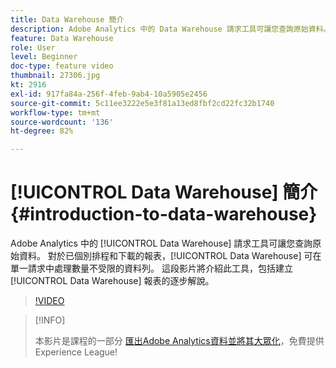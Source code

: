```yaml
---
title: Data Warehouse 簡介
description: Adobe Analytics 中的 Data Warehouse 請求工具可讓您查詢原始資料。 對於已個別排程和下載的報表，Data Warehouse 可在單一請求中處理數量不受限的資料列。 這段影片將介紹此工具，包括建立 Data Warehouse 報表的逐步解說。
feature: Data Warehouse
role: User
level: Beginner
doc-type: feature video
thumbnail: 27306.jpg
kt: 2916
exl-id: 917fa84a-256f-4feb-9ab4-10a5905e2456
source-git-commit: 5c11ee3222e5e3f81a13ed8fbf2cd22fc32b1740
workflow-type: tm+mt
source-wordcount: '136'
ht-degree: 82%

---
```


# [!UICONTROL Data Warehouse] 簡介 {#introduction-to-data-warehouse}

Adobe Analytics 中的 [!UICONTROL Data Warehouse] 請求工具可讓您查詢原始資料。 對於已個別排程和下載的報表，[!UICONTROL Data Warehouse] 可在單一請求中處理數量不受限的資料列。 這段影片將介紹此工具，包括建立 [!UICONTROL Data Warehouse] 報表的逐步解說。

>[!VIDEO](https://video.tv.adobe.com/v/27306/?quality=12)

>[!INFO]
>
> 本影片是課程的一部分 [匯出Adobe Analytics資料並將其大眾化](https://experienceleague.adobe.com/?recommended=Analytics-A-1-2022.1.democratizing)，免費提供Experience League!